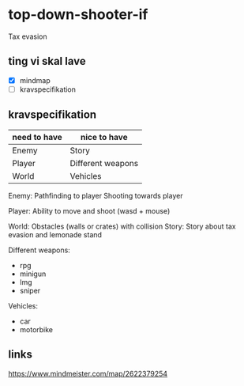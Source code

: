 # top-down-shooter-if
Tax evasion

## ting vi skal lave
- [x] mindmap
- [ ] kravspecifikation

## kravspecifikation

| need to have  | nice to have |
| ------------- | ------------- |
|Enemy          | Story  |
|Player         | Different weapons |
|World         | Vehicles |

Enemy:
Pathfinding to player
Shooting towards player

Player:
Ability to move and shoot (wasd + mouse)

World:
Obstacles (walls or crates) with collision
Story:
Story about tax evasion and lemonade stand

Different weapons:
- rpg
- minigun
- lmg
- sniper

Vehicles:
- car
- motorbike

## links
https://www.mindmeister.com/map/2622379254
